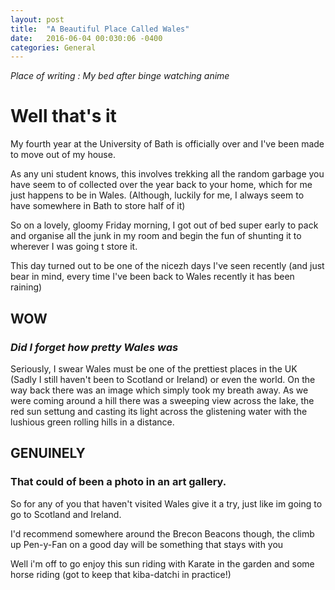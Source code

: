 ```yaml
---
layout: post
title:  "A Beautiful Place Called Wales"
date:   2016-06-04 00:030:06 -0400
categories: General
---
```

_Place of writing : My bed after binge watching anime_


# Well that's it

My fourth year at the University of Bath is officially over and I've been made to move out of my house.

As any uni student knows, this involves trekking all the random garbage you have seem to of collected over the year back to your home, which for me just happens to be in Wales. (Although, luckily for me, I always seem to have somewhere in Bath to store half of it)

So on a lovely, gloomy Friday morning, I got out of bed super early to pack and organise all the junk in my room and begin the fun of shunting it to wherever I was going t store it.

This day turned out to be one of the nicezh days I've seen recently (and just bear in mind, every time I've been back to Wales recently it has been raining)

## WOW

### _Did I forget how pretty Wales was_

Seriously, I swear Wales must be one of the prettiest places in the UK (Sadly I still haven't been to Scotland or Ireland) or even the world. On the way back there was an image which simply took my breath away. As we were coming around a hill there was a sweeping view across the lake, the red sun settung and casting its light across the glistening water with the lushious green rolling hills in a distance.

## GENUINELY

### That could of been a photo in an art gallery.

So for any of you that haven't visited Wales give it a try, just like im going to go to Scotland and Ireland.

I'd recommend somewhere around the Brecon Beacons though, the climb up Pen-y-Fan on a good day will be something that stays with you

Well i'm off to go enjoy this sun riding with Karate in the garden and some horse riding (got to keep that kiba-datchi in practice!)
